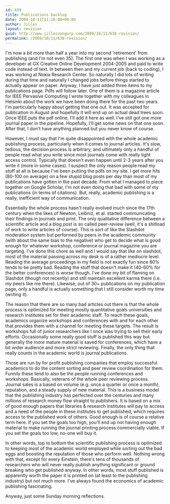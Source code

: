 ```yaml
---
id: 639
title: Publications backlog
date: 2009-10-11T11:18:00+00:00
author: Jilles
layout: revision
guid: http://www.jillesvangurp.com/2009/10/11/638-revision/
permalink: /2009/10/11/638-revision/
---
```

I'm now a bit more than half a year into my second 'retirement' from publishing (and I'm not even 35). The first one was when I was working as a developer at GX Creative Online Development 2004-2005 and paid to write code instead of text. In between then and my current job (back to coding), I was working at Nokia Research Center. So naturally I did lots of writing during that time and naturally I changed jobs before things started to actually appear on paper. Anyway, I have just added three items to my publications page. Pdfs will follow later. One of them is a magazine article for IEEE Pervasive Computing I wrote together with my colleagues in Helsinki about the work we have been doing there for the past two years. I'm particularly happy about getting that one out. It was accepted for publication in August and hopefully it will end up on actual dead trees soon. Once IEEE puts the pdf online, I'll add it here as well. I've still got one more journal paper in the pipeline. Hopefully, I'll get some news on that one soon. After that, I don't have anything planned but you never know of course.

However, I must say that I'm quite disappointed with the whole academic publishing process, particularly when it comes to journal articles. It's slow, tedious, the decision process is arbitrary, and ultimately only a handful of people read what you write since most journals come with really tight access control. Typically that doesn't even happen until 2-3 years after you write it (more in some cases). I suspect the only reason people read my stuff at all is because I've been putting the pdfs on my site. I get more hits (80-100 on average) on a few stupid blog posts per day than most of my publications have gotten in the past decade. From what I managed to piece together on Google Scholar, I'm not even doing that bad with some of my publications (in terms of citations). But, really, academic publishing is a really, inefficient way of communication.

Essentially the whole process hasn't really evolved much since the 17th century when the likes of Newton, Leibniz, et al. started communicating their findings in journals and print. The only qualitative difference between a scientific article and a blog post is so called peer-review (well, it's a shitload of work to write articles of course). This is sort of like the Slashdot moderation system but performed by peers in the academic community (with about the same bias to the negative) who get to decide what is good enough for whatever workshop, conference or journal magazine you are targeting. I've done this chore as well and I would say that like on slashdot, most of the material passing across my desk is of a rather mediocre level. Reading the average proceedings in my field is not exactly fun since 80% tends to be pretty bad. Reading the stuff that doesn't make it (40-60% for the better conferences) is worse though. I've done my bit of flaming on Slashdot (though not recently) and still maintain excellent karma there (i.e. my peers like me there). Likewise, out of 30+ publications on my publication page, only a handful is actually something that I still consider worth my time (writing it).

The reason that there are so many bad articles out there is that the whole process is optimized for meeting mostly quantitative goals universities and research institutes set for their academic staff. To reach these goals, academics organize workshops and conferences with and for each other that provides them with a channel for meeting these targets. The result is workshops full of junior researchers like I once was trying to sell their early efforts. Occasionally some really good stuff is published this way but generally the more mature material is saved for conferences, which have a bit wider audience and more strict reviewing. Finally, the only thing that really counts in the academic world is journal publications. 

Those are run by for profit publishing companies that employ successful academics to do the content sorting and peer review coordination for them. Funnily these tend to also be the people running conferences and workshops. Basically, veterans of the whole peer reviewing process. Journal sales is a based on volume (e.g. once a quarter or once a month), reputation, and a steady supply of new material. This is a business model that the publishing industry has perfected over the centuries and many millions of research money flow straight to publishers. It is based on a mix of good enough papers that libraries & research institutes will pay to access and a need of the people in these institutes to get published, which requires access to the published work of others. Good enough is of course a relative term here. If you set the goals too high, you'll end up not having enough material to make running the journal printing process commercially viable. If you set the goals too low, no-one will buy it.

In other words, top to bottom the scientific publishing process is optimized to keeping most of the academic world employed while sorting out the bad eggs and boosting the reputation of those who perform well. Nothing wrong with that, except for every Einstein, there's tens of thousands of researchers who will never really publish anything significant or ground breaking who get published anyway. In other words, most stuff published is apparently worth the paper it is printed on (at least to the publishing industry) but not much more. I've always found the economics of academic publishing fascinating.

Anyway, just some Sunday morning reflections.
